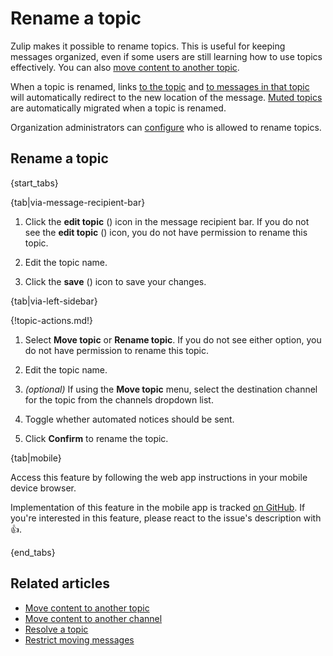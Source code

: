 # Rename a topic

Zulip makes it possible to rename topics. This is useful for keeping messages
organized, even if some users are still learning how to use topics effectively.
You can also [move content to another
topic](/help/move-content-to-another-topic).

When a topic is renamed, links [to the
topic](/help/link-to-a-message-or-conversation#get-a-link-to-a-specific-topic)
and [to messages in that
topic](/help/link-to-a-message-or-conversation#get-a-link-to-a-specific-message)
will automatically redirect to the new location of the message. [Muted
topics](/help/mute-a-topic) are automatically migrated when a topic is renamed.

Organization administrators can [configure](/help/restrict-moving-messages) who
is allowed to rename topics.

## Rename a topic

{start_tabs}

{tab|via-message-recipient-bar}

1. Click the **edit topic** (<i class="zulip-icon zulip-icon-pencil"></i>) icon in
   the message recipient bar. If you do not see the
   **edit topic** (<i class="zulip-icon zulip-icon-pencil"></i>) icon, you do not
   have permission to rename this topic.

1. Edit the topic name.

1. Click the **save** (<i class="zulip-icon zulip-icon-check"></i>) icon
   to save your changes.

{tab|via-left-sidebar}

{!topic-actions.md!}

1. Select **Move topic** or **Rename topic**. If you do not see either option,
   you do not have permission to rename this topic.

1. Edit the topic name.

1. _(optional)_  If using the **Move topic** menu, select the destination channel
   for the topic from the channels dropdown list.

1. Toggle whether automated notices should be sent.

1. Click **Confirm** to rename the topic.

{tab|mobile}

Access this feature by following the web app instructions in your
mobile device browser.

Implementation of this feature in the mobile app is tracked [on
GitHub](https://github.com/zulip/zulip-flutter/issues/1439). If
you're interested in this feature, please react to the issue's
description with 👍.

{end_tabs}

## Related articles

* [Move content to another topic](/help/move-content-to-another-topic)
* [Move content to another channel](/help/move-content-to-another-channel)
* [Resolve a topic](/help/resolve-a-topic)
* [Restrict moving messages](/help/restrict-moving-messages)
